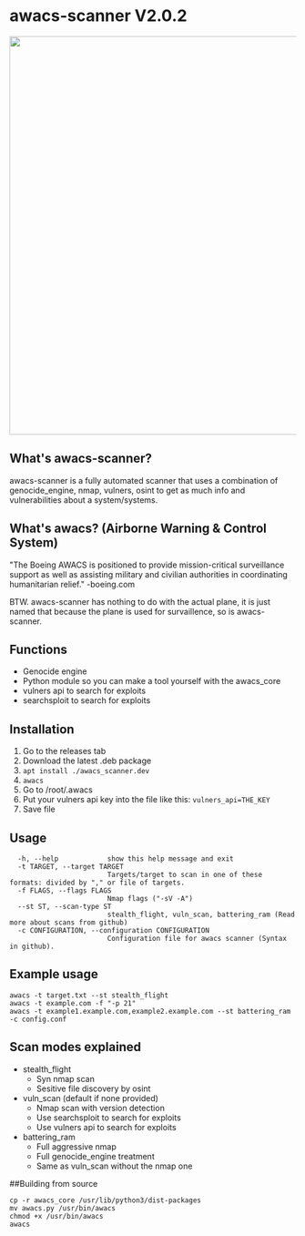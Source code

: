 # awacs-scanner V2.0.2
<img src="https://user-images.githubusercontent.com/72181445/175283893-5f86ae86-36d0-4b3b-a8b7-6c99b7b1dfa1.png" width=700></img>

## What's awacs-scanner?
awacs-scanner is a fully automated scanner that uses a combination of genocide_engine, nmap, vulners, osint to get as much info and vulnerabilities about a system/systems.

## What's awacs? (Airborne Warning & Control System)

"The Boeing AWACS is positioned to provide mission-critical surveillance support as well as assisting military and civilian authorities in coordinating humanitarian relief." -boeing.com

BTW. awacs-scanner has nothing to do with the actual plane, it is just named that because the plane is used for survaillence, so is awacs-scanner.

## Functions
* Genocide engine
* Python module so you can make a tool yourself with the awacs_core
* vulners api to search for exploits
* searchsploit to search for exploits

## Installation
1. Go to the releases tab
2. Download the latest .deb package
3. `apt install ./awacs_scanner.dev`
4. `awacs`
5. Go to /root/.awacs
6. Put your vulners api key into the file like this: `vulners_api=THE_KEY`
7. Save file

## Usage
```
  -h, --help            show this help message and exit
  -t TARGET, --target TARGET
                        Targets/target to scan in one of these formats: divided by "," or file of targets.
  -f FLAGS, --flags FLAGS
                        Nmap flags ("-sV -A")
  --st ST, --scan-type ST
                        stealth_flight, vuln_scan, battering_ram (Read more about scans from github)
  -c CONFIGURATION, --configuration CONFIGURATION
                        Configuration file for awacs scanner (Syntax in github).
```
## Example usage
```
awacs -t target.txt --st stealth_flight
awacs -t example.com -f "-p 21"
awacs -t example1.example.com,example2.example.com --st battering_ram -c config.conf
```
## Scan modes explained
* stealth_flight
  * Syn nmap scan
  * Sesitive file discovery by osint
* vuln_scan (default if none provided)
  * Nmap scan with version detection
  * Use searchsploit to search for exploits
  * Use vulners api to search for exploits 
* battering_ram
  * Full aggressive nmap
  * Full genocide_engine treatment
  * Same as vuln_scan without the nmap one

##Building from source
```
cp -r awacs_core /usr/lib/python3/dist-packages
mv awacs.py /usr/bin/awacs
chmod +x /usr/bin/awacs
awacs
```
